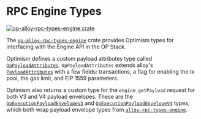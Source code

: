 # RPC Engine Types

<a href="https://crates.io/crates/op-alloy-rpc-types-engine"><img src="https://img.shields.io/crates/v/op-alloy-rpc-types-engine.svg" alt="op-alloy-rpc-types-engine crate"></a>

The [`op-alloy-rpc-types-engine`][engine] crate provides Optimism types for interfacing
with the Engine API in the OP Stack.

Optimism defines a custom payload attributes type called [`OpPayloadAttributes`][attributes].
`OpPayloadAttributes` extends alloy's [`PayloadAttributes`][pa] with a few fields: transactions,
a flag for enabling the tx pool, the gas limit, and EIP 1559 parameters.

Optimism also returns a custom type for the `engine_getPayload` request for both V3 and
V4 payload envelopes. These are the [`OpExecutionPayloadEnvelopeV3`][v3] and
[`OpExecutionPayloadEnvelopeV4`][v4] types, which both wrap payload envelope types
from [`alloy-rpc-types-engine`][alloy-engine].


<!-- Links -->

[alloy-engine]: https://crates.io/crates/alloy-rpc-types-engine
[v3]: https://docs.rs/op-alloy-rpc-types-engine/latest/op_alloy_rpc_types_engine/payload/v3/struct.OpExecutionPayloadEnvelopeV3.html
[v4]: https://docs.rs/op-alloy-rpc-types-engine/latest/op_alloy_rpc_types_engine/payload/v4/struct.OpExecutionPayloadEnvelopeV4.html
[pa]: https://docs.rs/alloy-rpc-types-engine/latest/alloy_rpc_types_engine/payload/struct.PayloadAttributes.html
[attributes]: https://docs.rs/op-alloy-rpc-types-engine/latest/op_alloy_rpc_types_engine/struct.OpPayloadAttributes.html
[engine]: https://docs.rs/op-alloy-rpc-types-engine/latest/op_alloy_rpc_types_engine/struct.OpAttributesWithParent.html
